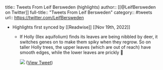 title:: Tweets From Leif Bersweden (highlights)
author:: [[@LeifBersweden on Twitter]]
full-title:: "Tweets From Leif Bersweden"
category:: #tweets
url:: https://twitter.com/LeifBersweden

- Highlights first synced by [[Readwise]] [[Nov 19th, 2022]]
	- If Holly (Ilex aquifolium) finds its leaves are being nibbled by deer, it switches genes on to make them spiky when they regrow. So on taller Holly trees, the upper leaves (which are out of reach) have smooth edges, while the lower leaves are prickly 🤙 
	  
	  ![](https://pbs.twimg.com/media/FH34JBaXwAMTM_O.jpg) ([View Tweet](https://twitter.com/LeifBersweden/status/1476609093297131522))